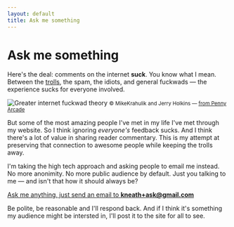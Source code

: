 ```yaml
---
layout: default
title: Ask me something
---
```


# Ask me something

Here's the deal: comments on the internet **suck**.  You know what I mean. Between the [trolls](http://www.isthereaproblem.com/), the spam, the idiots, and general fuckwads — the experience sucks for everyone involved.

<div class="figure">
  <img src="http://assets.warpspire.com/images/site/fuckwads.jpg" alt="Greater internet fuckwad theory" />
  <small>&copy; MikeKrahulik and Jerry Holkins &mdash; <a href="http://www.penny-arcade.com/comic/2004/3/19/" target="_blank">from Penny Arcade</a></small>
</div>

But some of the most amazing people I've met in my life I've met through my website. So I think ignoring *everyone's* feedback sucks. And I think there's a lot of value in sharing reader commentary. This is my attempt at preserving that connection to awesome people while keeping the trolls away.

I'm taking the high tech approach and asking people to email me instead.  No more anonimity. No more public audience by default. Just you talking to me — and isn't that how it should always be?

<a href="mailto:kneath+ask@gmail.com" class="askme">Ask me anything, just send an email to <strong>kneath+ask@gmail.com</strong></a>

Be polite, be reasonable and I'll respond back. And if I think it's something my audience might be intersted in, I'll post it to the site for all to see.